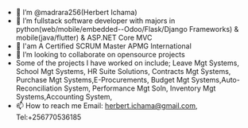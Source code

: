 - 👋 I’m @madrara256(Herbert Ichama)
- 👀 I’m fullstack software developer with majors in python(web/mobile/embedded--Odoo/Flask/Django Frameworks) & mobile(java/flutter) & ASP.NET Core MVC
- 🌱 I'am A Certified SCRUM Master APMG International
- 💞️ I’m looking to collaborate on opensource projects
- Some of the projects I have worked on include; Leave Mgt Systems, School Mgt Systems, HR Suite Solutions, Contracts Mgt Systems, Purchase Mgt Systems,E-Procurements, Budget Mgt Systems,Auto-Reconciliation System, Performance Mgt Soln, Inventory Mgt Systems,Accounting System, 
- 📫 How to reach me Email: herbert.ichama@gmail.com, Tel:+256770536185

<!---
madrara256/madrara256 is a ✨ special ✨ repository because its `README.md` (this file) appears on your GitHub profile.
You can click the Preview link to take a look at your changes.
--->
